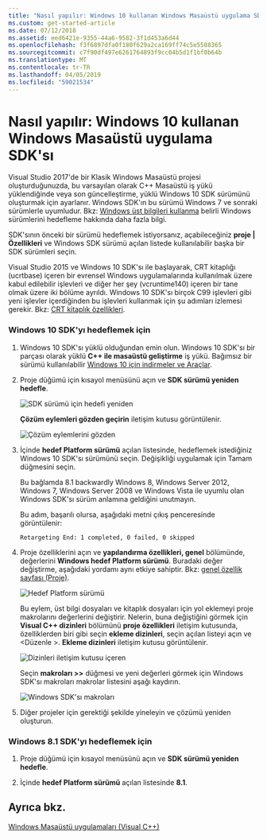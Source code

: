 ```yaml
---
title: "Nasıl yapılır: Windows 10 kullanan Windows Masaüstü uygulama SDK'sı"
ms.custom: get-started-article
ms.date: 07/12/2018
ms.assetid: eed6421e-9355-44a6-9582-3f1d453a6d44
ms.openlocfilehash: f3f6897dfa0f180f629a2ca169ff74c5e5588365
ms.sourcegitcommit: c7f90df497e6261764893f9cc04b5d1f1bf0b64b
ms.translationtype: MT
ms.contentlocale: tr-TR
ms.lasthandoff: 04/05/2019
ms.locfileid: "59021534"
---
```

# <a name="how-to-use-the-windows-10-sdk-in-a-windows-desktop-application"></a>Nasıl yapılır: Windows 10 kullanan Windows Masaüstü uygulama SDK'sı

Visual Studio 2017'de bir Klasik Windows Masaüstü projesi oluşturduğunuzda, bu varsayılan olarak C++ Masaüstü iş yükü yüklendiğinde veya son güncelleştirme, yüklü Windows 10 SDK sürümünü oluşturmak için ayarlanır. Windows SDK'ın bu sürümü Windows 7 ve sonraki sürümlerle uyumludur. Bkz: [Windows üst bilgileri kullanma](/windows/desktop/WinProg/using-the-windows-headers) belirli Windows sürümlerini hedefleme hakkında daha fazla bilgi.

SDK'sının önceki bir sürümü hedeflemek istiyorsanız, açabileceğiniz **proje | Özellikleri** ve Windows SDK sürümü açılan listede kullanılabilir başka bir SDK sürümleri seçin.

Visual Studio 2015 ve Windows 10 SDK'sı ile başlayarak, CRT kitaplığı (ucrtbase) içeren bir evrensel Windows uygulamalarında kullanılmak üzere kabul edilebilir işlevleri ve diğer her şey (vcruntime140) içeren bir tane olmak üzere iki bölüme ayrıldı. Windows 10 SDK'sı birçok C99 işlevleri gibi yeni işlevler içerdiğinden bu işlevleri kullanmak için şu adımları izlemesi gerekir. Bkz: [CRT kitaplık özellikleri](../c-runtime-library/crt-library-features.md).

### <a name="to-target-the-windows-10-sdk"></a>Windows 10 SDK'yı hedeflemek için

1. Windows 10 SDK'sı yüklü olduğundan emin olun. Windows 10 SDK'sı bir parçası olarak yüklü **C++ ile masaüstü geliştirme** iş yükü. Bağımsız bir sürümü kullanılabilir [Windows 10 için indirmeler ve Araçlar](https://developer.microsoft.com/windows/downloads).

2. Proje düğümü için kısayol menüsünü açın ve **SDK sürümü yeniden hedefle**.

   ![SDK sürümü için hedefi yeniden](../windows/media/retargetingwindowssdk1.PNG "RetargetingWindowsSDK1")

   **Çözüm eylemleri gözden geçirin** iletişim kutusu görüntülenir.

   ![Çözüm eylemlerini gözden](../windows/media/retargetingwindowssdk2.PNG "RetargetingWindowsSDK2")

3. İçinde **hedef Platform sürümü** açılan listesinde, hedeflemek istediğiniz Windows 10 SDK'sı sürümünü seçin. Değişikliği uygulamak için Tamam düğmesini seçin.

   Bu bağlamda 8.1 backwardly Windows 8, Windows Server 2012, Windows 7, Windows Server 2008 ve Windows Vista ile uyumlu olan Windows SDK'sı sürüm anlamına geldiğini unutmayın.

   Bu adım, başarılı olursa, aşağıdaki metni çıkış penceresinde görüntülenir:

   `Retargeting End: 1 completed, 0 failed, 0 skipped`

4. Proje özelliklerini açın ve **yapılandırma özellikleri, genel** bölümünde, değerlerini **Windows hedef Platform sürümü**. Buradaki değer değiştirme, aşağıdaki yordamı aynı etkiye sahiptir. Bkz: [genel özellik sayfası (Proje)](../build/reference/general-property-page-project.md).

   ![Hedef Platform sürümü](../windows/media/retargetingwindowssdk3.PNG "RetargetingWindowsSDK3")

   Bu eylem, üst bilgi dosyaları ve kitaplık dosyaları için yol eklemeyi proje makrolarını değerlerini değiştirir. Nelerin, buna değiştiğini görmek için **Visual C++ dizinleri** bölümünü **proje özellikleri** iletişim kutusunda, özelliklerden biri gibi seçin **ekleme dizinleri**, seçin açılan listeyi açın ve \<Düzenle >. **Ekleme dizinleri** iletişim kutusu görüntülenir.

   ![Dizinleri iletişim kutusu içeren](../windows/media/retargetingwindowssdk4.PNG "RetargetingWindowsSDK4")

   Seçin **makroları >>** düğmesi ve yeni değerleri görmek için Windows SDK'sı makroları makrolar listesini aşağı kaydırın.

   ![Windows SDK'sı makroları](../windows/media/retargetingwindowssdk5.PNG "RetargetingWindowsSDK5")

5. Diğer projeler için gerektiği şekilde yineleyin ve çözümü yeniden oluşturun.

### <a name="to-target-the-windows-81-sdk"></a>Windows 8.1 SDK'yı hedeflemek için

1. Proje düğümü için kısayol menüsünü açın ve **SDK sürümü yeniden hedefle**.

2. İçinde **hedef Platform sürümü** açılan listesinde **8.1**.

## <a name="see-also"></a>Ayrıca bkz.

[Windows Masaüstü uygulamaları (Visual C++)](../windows/how-to-use-the-windows-10-sdk-in-a-windows-desktop-application.md)
